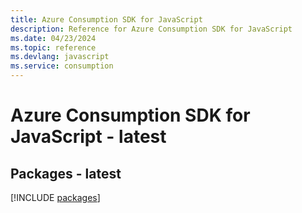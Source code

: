 ```yaml
---
title: Azure Consumption SDK for JavaScript
description: Reference for Azure Consumption SDK for JavaScript
ms.date: 04/23/2024
ms.topic: reference
ms.devlang: javascript
ms.service: consumption
---
```

# Azure Consumption SDK for JavaScript - latest
## Packages - latest
[!INCLUDE [packages](consumption-index.md)]